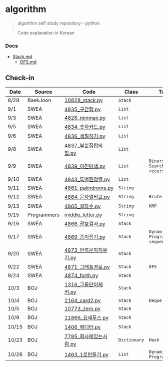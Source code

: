 # algorithm
> algorithm self study repository - python
>
> Code explanation in Korean



### Docs

- [Stack.md](https://github.com/sophryu99/algorithm/blob/master/Readme/Stack.md)
  - [DFS.md](https://github.com/sophryu99/algorithm/blob/master/Readme/DFS.md)



#### 

## Check-in

| Date  | Source      | Code                                                         | Class        | Tag                              | Link                               |
| ----- | ----------- | ------------------------------------------------------------ | ------------ | -------------------------------- | ---------------------------------- |
| 8/29  | BaekJoon    | [10828_stack.py](https://github.com/sophryu99/algorithm/blob/master/BaekJoon/10828_stack.py) | `Stack`      |                                  |                                    |
| 9/1   | SWEA        | [4835_구간합.py](https://github.com/sophryu99/algorithm/blob/master/SWEA/List1_4835_구간합.py) | `List`       |                                  |                                    |
| 9/3   | SWEA        | [4828_minmax.py](https://github.com/sophryu99/algorithm/blob/master/SWEA/List1_4828_minmax.py) | `List`       |                                  |                                    |
| 9/5   | SWEA        | [4834_숫자카드.py](https://github.com/sophryu99/algorithm/blob/master/SWEA/List1_4834_숫자카드.py) | `List`       |                                  |                                    |
| 9/6   | SWEA        | [4836_색칠하기.py](https://github.com/sophryu99/algorithm/blob/master/SWEA/List2_4836_색칠하기.py) | `List`       |                                  |                                    |
| 9/8   | SWEA        | [4837_부분집합의합.py](https://github.com/sophryu99/algorithm/blob/master/SWEA/List2_4837_부분집합의합.py) | `List`       |                                  |                                    |
| 9/9   | SWEA        | [4839_이진탐색.py](https://github.com/sophryu99/algorithm/blob/master/SWEA/List2_4839_이진탐색.py) | `List`       | `Binary Search` `recursive`      |                                    |
| 9/10  | SWEA        | [4843_특별한정렬.py](https://github.com/sophryu99/algorithm/blob/master/SWEA/List2_4843_특별한정렬.py) | `List`       |                                  |                                    |
| 9/11  | SWEA        | [4861_palindrome.py](https://github.com/sophryu99/algorithm/blob/master/SWEA/String_4861_palindrome.py) | `String`     |                                  | [🌟](https://sophuu.tistory.com/5)  |
| 9/12  | SWEA        | [4864_문자열비교.py](https://github.com/sophryu99/algorithm/blob/master/SWEA/String_4864_문자열비교.py) | `String`     | `Brute force`                    | [🌟](https://sophuu.tistory.com/3)  |
| 9/13  | SWEA        | [4865_글자수.py](https://github.com/sophryu99/algorithm/blob/master/SWEA/String_4865_글자수.py) | `String`     | `KMP`                            | [🌟](https://sophuu.tistory.com/4)  |
| 9/15  | Programmers | [middle_letter.py](https://github.com/sophryu99/algorithm/blob/master/Programmers/middle_letter.py) | `String`     |                                  |                                    |
| 9/16  | SWEA        | [4866_괄호검사.py](https://github.com/sophryu99/algorithm/blob/master/SWEA/Stack_4866_괄호검사.py) | `Stack`      |                                  | [🌟](https://sophuu.tistory.com/6)  |
| 9/17  | SWEA        | [4869_종이접기.py](https://github.com/sophryu99/algorithm/blob/master/SWEA/Stack_4869_종이접기.py) | `Stack`      | `Dynamic Programming` `sequence` |                                    |
| 9/20  | SWEA        | [4873_반복문자지우기.py](https://github.com/sophryu99/algorithm/blob/master/SWEA/Stack_4873_반복문자지우기.py) | `Stack`      |                                  |                                    |
| 9/22  | SWEA        | [4871_그래프경로.py](https://github.com/sophryu99/algorithm/blob/master/SWEA/Stack_4871_그래프경로.py) | `Stack`      | `DFS`                            |                                    |
| 9/24  | SWEA        | [4874_forth.py](https://github.com/sophryu99/algorithm/blob/master/SWEA/Stack_4874_forth.py) | `Stack`      |                                  |                                    |
| 10/3  | BOJ         | [1316_그룹단어체커.py](https://github.com/sophryu99/algorithm/blob/master/BaekJoon/1316_그룹단어체커.py) | `Stack`      |                                  |                                    |
| 10/4  | BOJ         | [2164_card2.py](https://github.com/sophryu99/algorithm/blob/master/BaekJoon/2164_card2.py) | `Stack`      | `Deque`                          | [🌟](https://sophuu.tistory.com/13) |
| 10/5  | BOJ         | [10773_zero.py](https://github.com/sophryu99/algorithm/blob/master/BaekJoon/10773_zero.py) | `Stack`      |                                  | [🌟](https://sophuu.tistory.com/12) |
| 10/9  | BOJ         | [11866_요세푸스.py](https://github.com/sophryu99/algorithm/blob/master/BaekJoon/11866_요세푸스.py) | `Stack`      |                                  |                                    |
| 10/15 | BOJ         | [1406_에디터.py](https://github.com/sophryu99/algorithm/blob/master/BaekJoon/1406_에디터.py) | `Stack`      |                                  | [🌟](https://sophuu.tistory.com/15) |
| 10/23 | BOJ         | [7785_회사에있는사람.py](https://github.com/sophryu99/algorithm/blob/master/BaekJoon/7785_회사에있는사람.py) | `Dictionary` | `Hash`                           | [🌟](https://sophuu.tistory.com/18) |
| 10/26 | BOJ         | [1463_1로만들기.py](https://github.com/sophryu99/algorithm/blob/master/BaekJoon/dynamic-programming/1463_1로만들기.py) | `List`       | `Dynamic Programming`            |                                    |





